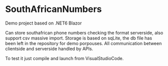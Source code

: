 # SouthAfricanNumbers

Demo project based on .NET6 Blazor

Can store southafrican phone numbers checking the format serverside, also support csv massive import.
Storage is based on sqLite, the db file has been left in the repository for demo porpouses.
All communication between clientside and serverside handled by APIs.

To test it just compile and launch from VisualStudioCode.